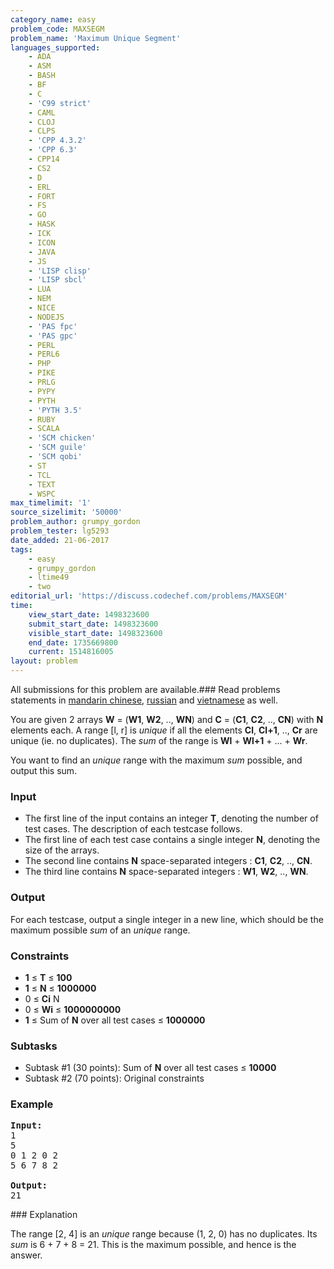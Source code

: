 ```yaml
---
category_name: easy
problem_code: MAXSEGM
problem_name: 'Maximum Unique Segment'
languages_supported:
    - ADA
    - ASM
    - BASH
    - BF
    - C
    - 'C99 strict'
    - CAML
    - CLOJ
    - CLPS
    - 'CPP 4.3.2'
    - 'CPP 6.3'
    - CPP14
    - CS2
    - D
    - ERL
    - FORT
    - FS
    - GO
    - HASK
    - ICK
    - ICON
    - JAVA
    - JS
    - 'LISP clisp'
    - 'LISP sbcl'
    - LUA
    - NEM
    - NICE
    - NODEJS
    - 'PAS fpc'
    - 'PAS gpc'
    - PERL
    - PERL6
    - PHP
    - PIKE
    - PRLG
    - PYPY
    - PYTH
    - 'PYTH 3.5'
    - RUBY
    - SCALA
    - 'SCM chicken'
    - 'SCM guile'
    - 'SCM qobi'
    - ST
    - TCL
    - TEXT
    - WSPC
max_timelimit: '1'
source_sizelimit: '50000'
problem_author: grumpy_gordon
problem_tester: lg5293
date_added: 21-06-2017
tags:
    - easy
    - grumpy_gordon
    - ltime49
    - two
editorial_url: 'https://discuss.codechef.com/problems/MAXSEGM'
time:
    view_start_date: 1498323600
    submit_start_date: 1498323600
    visible_start_date: 1498323600
    end_date: 1735669800
    current: 1514816005
layout: problem
---
```

All submissions for this problem are available.### Read problems statements in [mandarin chinese](http://www.codechef.com/download/translated/LTIME49/mandarin/MAXSEGM.pdf), [russian](http://www.codechef.com/download/translated/LTIME49/russian/MAXSEGM.pdf) and [vietnamese](http://www.codechef.com/download/translated/LTIME49/vietnamese/MAXSEGM.pdf) as well.

You are given 2 arrays **W** = (**W1**, **W2**, .., **WN**) and **C** = (**C1**, **C2**, .., **CN**) with **N** elements each. A range \[l, r\] is _unique_ if all the elements **Cl**, **Cl+1**, .., **Cr** are unique (ie. no duplicates). The _sum_ of the range is **Wl** + **Wl+1** + ... + **Wr**.

You want to find an _unique_ range with the maximum _sum_ possible, and output this sum.

### Input

- The first line of the input contains an integer **T**, denoting the number of test cases. The description of each testcase follows.
- The first line of each test case contains a single integer **N**, denoting the size of the arrays.
- The second line contains **N** space-separated integers : **C1**, **C2**, .., **CN**.
- The third line contains **N** space-separated integers : **W1**, **W2**, .., **WN**.

### Output

For each testcase, output a single integer in a new line, which should be the maximum possible _sum_ of an _unique_ range.

### Constraints

- **1** ≤ **T** ≤ **100**
- **1** ≤ **N** ≤ **1000000**
- 0 ≤ **Ci** N
- 0 ≤ **Wi** ≤ **1000000000**
- **1** ≤ Sum of **N** over all test cases ≤ **1000000**

### Subtasks

- Subtask #1 (30 points): Sum of **N** over all test cases ≤ **10000**
- Subtask #2 (70 points): Original constraints

### Example

<pre><b>Input:</b>
1
5
0 1 2 0 2
5 6 7 8 2

<b>Output:</b>
21
</pre>### Explanation

The range \[2, 4\] is an _unique_ range because (1, 2, 0) has no duplicates. Its _sum_ is 6 + 7 + 8 = 21. This is the maximum possible, and hence is the answer.
